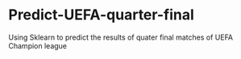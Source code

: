 # Predict-UEFA-quarter-final
Using Sklearn to predict the results of quater final matches of UEFA Champion league
